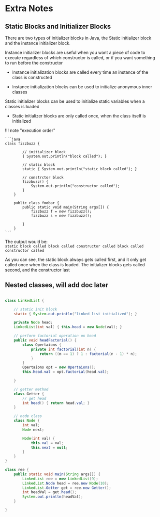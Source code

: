 # Extra Notes

## Static Blocks and Initializer Blocks

There are two types of initializer blocks in Java, the Static initializer block and the instance initializer block.

Instance initializer blocks are useful when you want a piece of code to execute regardless of which constructor is called, or if you want 
something to run before the constructor

* Instance initialization blocks are called every time an instance of the class is constructed

* Instance initialization blocks can be used to initialize anonymous inner classes
 
Static initializer blocks can be used to initialize static variables when a classes is loaded

* Static initializer blocks are only called once, when the class itself is initialized

!!! note "execution order"
    
    ```java
    class fizzbuzz {
    
            // initializer block
            { System.out.println("block called"); }
        
            // static block
            static { System.out.println("static block called"); }
        
            // constrctor block
            fizzbuzz() {
                System.out.println("constructor called");
            }
        }
        
        public class foobar {
            public static void main(String args[]) {
                fizzbuzz f = new fizzbuzz();
                fizzbuzz s = new fizzbuzz();
        
            }
        }
    ```
    
The output would be:  
    ```
    static block called
    block called
    constructor called
    block called
    constructor called
    ```

As you can see, the static block always gets called first, and it only get called once when the class is loaded. The initializer blocks gets called
second, and  the constructor last




## Nested classes, will add doc later
```java

class LinkedList {

    // static init block
    static { System.out.println("linked list initialized"); }

    private Node head;
    LinkedList(int val) { this.head = new Node(val); }

    // perform factorial operation on head
    public void headFactorial() {
        class Opertaions {
            private int factorial(int n) {
                return ((n == 1) ? 1 : factorial(n - 1) * n);
            }
        }
        Opertaions opt = new Opertaions();
        this.head.val = opt.factorial(head.val);

    }

    // getter method
    class Getter {
        // get head
        int head() { return head.val; }
    }

    // node class
    class Node {
        int val;
        Node next;

        Node(int val) {
            this.val = val;
            this.next = null;
        }
    }
}

class ree {
    public static void main(String args[]) {
        LinkedList ree = new LinkedList(9);
        LinkedList.Node head = ree.new Node(10);
        LinkedList.Getter get = ree.new Getter();
        int headVal = get.head();
        System.out.println(headVal);
    }

}


```